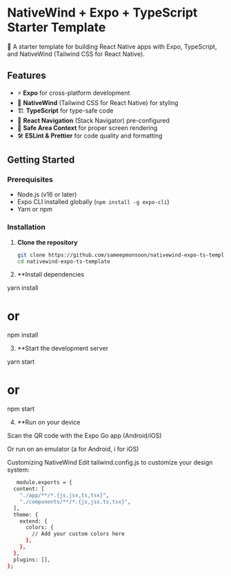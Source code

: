 # NativeWind + Expo + TypeScript Starter Template

🚀 A starter template for building React Native apps with Expo, TypeScript, and NativeWind (Tailwind CSS for React Native).

## Features

- ⚡ **Expo** for cross-platform development
- 🎨 **NativeWind** (Tailwind CSS for React Native) for styling
- 🏗 **TypeScript** for type-safe code
- 📱 **React Navigation** (Stack Navigator) pre-configured
- 🔄 **Safe Area Context** for proper screen rendering
- 🛠 **ESLint & Prettier** for code quality and formatting

## Getting Started

### Prerequisites

- Node.js (v16 or later)
- Expo CLI installed globally (`npm install -g expo-cli`)
- Yarn or npm

### Installation

1. **Clone the repository**
   ```bash
   git clone https://github.com/sameepmonsoon/nativewind-expo-ts-template.git
   cd nativewind-expo-ts-template

2. **Install dependencies


yarn install
# or
npm install

3. **Start the development server

yarn start
# or
npm start


4. **Run on your device

Scan the QR code with the Expo Go app (Android/iOS)

Or run on an emulator (a for Android, i for iOS)

Customizing NativeWind
Edit tailwind.config.js to customize your design system:


```bash
   module.exports = {
  content: [
    "./app/**/*.{js,jsx,ts,tsx}",
    "./components/**/*.{js,jsx,ts,tsx}",
  ],
  theme: {
    extend: {
      colors: {
        // Add your custom colors here
      },
    },
  },
  plugins: [],
};
